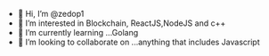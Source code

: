 - 👋 Hi, I’m @zedop1
- 👀 I’m interested in Blockchain, ReactJS,NodeJS and c++
- 🌱 I’m currently learning ...Golang
- 💞️ I’m looking to collaborate on ...anything that includes Javascript


<!---
zedop1/zedop1 is a ✨ special ✨ repository because its `README.md` (this file) appears on your GitHub profile.
You can click the Preview link to take a look at your changes.
--->
